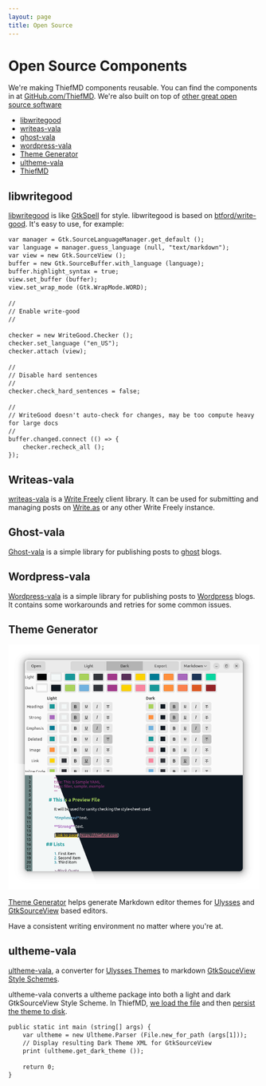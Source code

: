 ```yaml
---
layout: page
title: Open Source
---
```


# Open Source Components

We're making ThiefMD components reusable. You can find the components in at [GitHub.com/ThiefMD](https://github.com/thiefmd). We're also built on top of [other great open source software](/about/#credit)

- [libwritegood](#libwritegood)
- [writeas-vala](#writeas-vala)
- [ghost-vala](#ghost-vala)
- [wordpress-vala](#wordpress-vala)
- [Theme Generator](#theme-generator)
- [ultheme-vala](#ultheme-vala)
- [ThiefMD](https://github.com/kmwallio/ThiefMD)

## libwritegood

[libwritegood](https://writegood.thiefmd.com) is like [GtkSpell](http://gtkspell.sourceforge.net) for style. libwritegood is based on [btford/write-good](https://github.com/btford/write-good). It's easy to use, for example:

```vala
var manager = Gtk.SourceLanguageManager.get_default ();
var language = manager.guess_language (null, "text/markdown");
var view = new Gtk.SourceView ();
buffer = new Gtk.SourceBuffer.with_language (language);
buffer.highlight_syntax = true;
view.set_buffer (buffer);
view.set_wrap_mode (Gtk.WrapMode.WORD);

//
// Enable write-good
//

checker = new WriteGood.Checker ();
checker.set_language ("en_US");
checker.attach (view);

//
// Disable hard sentences
//
checker.check_hard_sentences = false;

//
// WriteGood doesn't auto-check for changes, may be too compute heavy for large docs
//
buffer.changed.connect (() => {
    checker.recheck_all ();
});
```

## Writeas-vala

[writeas-vala](https://github.com/ThiefMD/writeas-vala) is a [Write Freely](https://writefreely.org) client library. It can be used for submitting and managing posts on [Write.as](https://write.as) or any other Write Freely instance.

## Ghost-vala

[Ghost-vala](https://github.com/ThiefMD/ghost-vala) is a simple library for publishing posts to [ghost](https://ghost.org) blogs.

## Wordpress-vala

[Wordpress-vala](https://github.com/ThiefMD/wordpress-vala) is a simple library for publishing posts to [Wordpress](https://wordpress.org) blogs. It contains some workarounds and retries for some common issues.

## Theme Generator

![](https://raw.githubusercontent.com/ThiefMD/theme-generator/master/theme-generator.png)

[Theme Generator](https://github.com/ThiefMD/theme-generator) helps generate Markdown editor themes for [Ulysses](https://ulysses.app) and [GtkSourceView](https://wiki.gnome.org/Projects/GtkSourceView) based editors.

Have a consistent writing environment no matter where you're at.

## ultheme-vala

[ultheme-vala](https://github.com/TwiRp/ultheme-vala), a converter for [Ulysses Themes](https://styles.ulysses.app/themes) to markdown [GtkSouceView Style Schemes](https://wiki.gnome.org/Projects/GtkSourceView/StyleSchemes).

ultheme-vala converts a ultheme package into both a light and dark GtkSourceView Style Scheme. In ThiefMD, [we load the file](https://github.com/kmwallio/ThiefMD/blob/master/src/Widgets/ThemeSelector.vala#L176) and then [persist the theme to disk](https://github.com/kmwallio/ThiefMD/blob/master/src/Widgets/ThemePreview.vala#L50).

```vala
public static int main (string[] args) {
    var ultheme = new Ultheme.Parser (File.new_for_path (args[1]));
    // Display resulting Dark Theme XML for GtkSourceView
    print (ultheme.get_dark_theme ());

    return 0;
}
```

